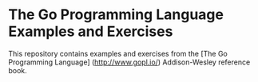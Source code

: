 The Go Programming Language Examples and Exercises
==================================================

This repository contains examples and exercises from the
[The Go Programming Language] (http://www.gopl.io/)
Addison-Wesley reference book.

